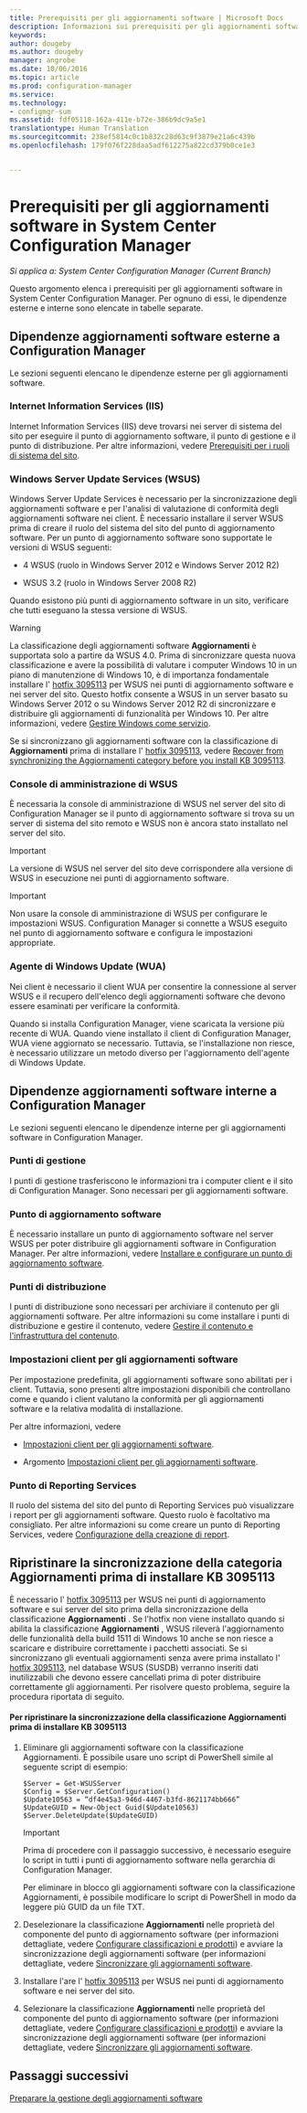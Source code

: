 ```yaml
---
title: Prerequisiti per gli aggiornamenti software | Microsoft Docs
description: Informazioni sui prerequisiti per gli aggiornamenti software in System Center Configuration Manager.
keywords: 
author: dougeby
ms.author: dougeby
manager: angrobe
ms.date: 10/06/2016
ms.topic: article
ms.prod: configuration-manager
ms.service: 
ms.technology:
- configmgr-sum
ms.assetid: fdf05118-162a-411e-b72e-386b9dc9a5e1
translationtype: Human Translation
ms.sourcegitcommit: 238ef5814c0c1b832c28d63c9f3879e21a6c439b
ms.openlocfilehash: 179f076f228daa5adf612275a822cd379b0ce1e3


---
```


# <a name="prerequisites-for-software-updates-in-system-center-configuration-manager"></a>Prerequisiti per gli aggiornamenti software in System Center Configuration Manager

*Si applica a: System Center Configuration Manager (Current Branch)*

Questo argomento elenca i prerequisiti per gli aggiornamenti software in System Center Configuration Manager. Per ognuno di essi, le dipendenze esterne e interne sono elencate in tabelle separate.  

## <a name="software-update-dependencies-external-to-configuration-manager"></a>Dipendenze aggiornamenti software esterne a Configuration Manager  
 Le sezioni seguenti elencano le dipendenze esterne per gli aggiornamenti software.  

### <a name="internet-information-services-iis"></a>Internet Information Services (IIS)  
 Internet Information Services (IIS) deve trovarsi nei server di sistema del sito per eseguire il punto di aggiornamento software, il punto di gestione e il punto di distribuzione. Per altre informazioni, vedere [Prerequisiti per i ruoli di sistema del sito](../../core/plan-design/configs/site-and-site-system-prerequisites.md).  

### <a name="windows-server-update-services-wsus"></a>Windows Server Update Services (WSUS)  
 Windows Server Update Services è necessario per la sincronizzazione degli aggiornamenti software e per l'analisi di valutazione di conformità degli aggiornamenti software nei client. È necessario installare il server WSUS prima di creare il ruolo del sistema del sito del punto di aggiornamento software. Per un punto di aggiornamento software sono supportate le versioni di WSUS seguenti:  

-   4 WSUS (ruolo in Windows Server 2012 e Windows Server 2012 R2)  

-   WSUS 3.2 (ruolo in Windows Server 2008 R2)  

 Quando esistono più punti di aggiornamento software in un sito, verificare che tutti eseguano la stessa versione di WSUS.  

> [!WARNING]  
>  La classificazione degli aggiornamenti software **Aggiornamenti** è supportata solo a partire da WSUS 4.0. Prima di sincronizzare questa nuova classificazione e avere la possibilità di valutare i computer Windows 10 in un piano di manutenzione di Windows 10, è di importanza fondamentale installare l' [hotfix 3095113](https://support.microsoft.com/kb/3095113) per WSUS nei punti di aggiornamento software e nei server del sito. Questo hotfix consente a WSUS in un server basato su Windows Server 2012 o su Windows Server 2012 R2 di sincronizzare e distribuire gli aggiornamenti di funzionalità per Windows 10. Per altre informazioni, vedere [Gestire Windows come servizio](../../osd/deploy-use/manage-windows-as-a-service.md).  
>   
>  Se si sincronizzano gli aggiornamenti software con la classificazione di **Aggiornamenti** prima di installare l' [hotfix 3095113](https://support.microsoft.com/kb/3095113), vedere [Recover from synchronizing the Aggiornamenti category before you install KB 3095113](#BKMK_RecoverUpgrades).  

### <a name="wsus-administration-console"></a>Console di amministrazione di WSUS  
 È necessaria la console di amministrazione di WSUS nel server del sito di Configuration Manager se il punto di aggiornamento software si trova su un server di sistema del sito remoto e WSUS non è ancora stato installato nel server del sito.  

> [!IMPORTANT]  
>  La versione di WSUS nel server del sito deve corrispondere alla versione di WSUS in esecuzione nei punti di aggiornamento software.  

> [!IMPORTANT]  
>  Non usare la console di amministrazione di WSUS per configurare le impostazioni WSUS. Configuration Manager si connette a WSUS eseguito nel punto di aggiornamento software e configura le impostazioni appropriate.  

### <a name="windows-update-agent-wua"></a>Agente di Windows Update (WUA)  
 Nei client è necessario il client WUA per consentire la connessione al server WSUS e il recupero dell'elenco degli aggiornamenti software che devono essere esaminati per verificare la conformità.  

 Quando si installa Configuration Manager, viene scaricata la versione più recente di WUA. Quando viene installato il client di Configuration Manager, WUA viene aggiornato se necessario. Tuttavia, se l'installazione non riesce, è necessario utilizzare un metodo diverso per l'aggiornamento dell'agente di Windows Update.  

## <a name="software-update-dependencies-internal-to-configuration-manager"></a>Dipendenze aggiornamenti software interne a Configuration Manager  
 Le sezioni seguenti elencano le dipendenze interne per gli aggiornamenti software in Configuration Manager.  

### <a name="management-points"></a>Punti di gestione  
 I punti di gestione trasferiscono le informazioni tra i computer client e il sito di Configuration Manager. Sono necessari per gli aggiornamenti software.  

### <a name="software-update-point"></a>Punto di aggiornamento software  
 È necessario installare un punto di aggiornamento software nel server WSUS per poter distribuire gli aggiornamenti software in Configuration Manager. Per altre informazioni, vedere [Installare e configurare un punto di aggiornamento software](../get-started/install-a-software-update-point.md).

### <a name="distribution-points"></a>Punti di distribuzione  
 I punti di distribuzione sono necessari per archiviare il contenuto per gli aggiornamenti software. Per altre informazioni su come installare i punti di distribuzione e gestire il contenuto, vedere [Gestire il contenuto e l'infrastruttura del contenuto](../../core/servers/deploy/configure/manage-content-and-content-infrastructure.md).  

### <a name="client-settings-for-software-updates"></a>Impostazioni client per gli aggiornamenti software  
 Per impostazione predefinita, gli aggiornamenti software sono abilitati per i client. Tuttavia, sono presenti altre impostazioni disponibili che controllano come e quando i client valutano la conformità per gli aggiornamenti software e la relativa modalità di installazione.  

 Per altre informazioni, vedere  

-   [Impostazioni client per gli aggiornamenti software](../get-started/manage-settings-for-software-updates.md#a-namebkmkclientsettingsa-client-settings-for-software-updates).  

-   Argomento [Impostazioni client per gli aggiornamenti software](../../core/clients/deploy/about-client-settings.md#software-updates).  

### <a name="reporting-services-point"></a>Punto di Reporting Services  
 Il ruolo del sistema del sito del punto di Reporting Services può visualizzare i report per gli aggiornamenti software. Questo ruolo è facoltativo ma consigliato. Per altre informazioni su come creare un punto di Reporting Services, vedere [Configurazione della creazione di report](../../core/servers/manage/configuring-reporting.md).  

##  <a name="a-namebkmkrecoverupgradesa-recover-from-synchronizing-the-upgrades-category-before-you-install-kb-3095113"></a><a name="BKMK_RecoverUpgrades"></a> Ripristinare la sincronizzazione della categoria Aggiornamenti prima di installare KB 3095113  
 È necessario l' [hotfix 3095113](https://support.microsoft.com/kb/3095113) per WSUS nei punti di aggiornamento software e sui server del sito prima della sincronizzazione della classificazione **Aggiornamenti** . Se l'hotfix non viene installato quando si abilita la classificazione **Aggiornamenti** , WSUS rileverà l'aggiornamento delle funzionalità della build 1511 di Windows 10 anche se non riesce a scaricare e distribuire correttamente i pacchetti associati. Se si sincronizzano gli eventuali aggiornamenti senza avere prima installato l' [hotfix 3095113](https://support.microsoft.com/kb/3095113), nel database WSUS (SUSDB) verranno inseriti dati inutilizzabili che devono essere cancellati prima di poter distribuire correttamente gli aggiornamenti.  Per risolvere questo problema, seguire la procedura riportata di seguito.  

#### <a name="to-recover-from-synchronizing-the-upgrades-classification-before-you-install-kb-3095113"></a>Per ripristinare la sincronizzazione della classificazione Aggiornamenti prima di installare KB 3095113  

1.  Eliminare gli aggiornamenti software con la classificazione Aggiornamenti. È possibile usare uno script di PowerShell simile al seguente script di esempio:  

    ```  
    $Server = Get-WSUSServer  
    $Config = $Server.GetConfiguration()  
    $Update10563 = “df4e45a3-946d-4467-b3fd-8621174bb666”  
    $UpdateGUID = New-Object Guid($Update10563)  
    $Server.DeleteUpdate($UpdateGUID)  
    ```  

    > [!IMPORTANT]  
    >  Prima di procedere con il passaggio successivo, è necessario eseguire lo script in tutti i punti di aggiornamento software nella gerarchia di Configuration Manager.  

     Per eliminare in blocco gli aggiornamenti software con la classificazione Aggiornamenti, è possibile modificare lo script di PowerShell in modo da leggere più GUID da un file TXT.  

2.  Deselezionare la classificazione **Aggiornamenti** nelle proprietà del componente del punto di aggiornamento software (per informazioni dettagliate, vedere [Configurare classificazioni e prodotti](../get-started/configure-classifications-and-products.md)) e avviare la sincronizzazione degli aggiornamenti software (per informazioni dettagliate, vedere [Sincronizzare gli aggiornamenti software](../get-started/synchronize-software-updates.md).  

3.  Installare l'are l' [hotfix 3095113](https://support.microsoft.com/kb/3095113) per WSUS nei punti di aggiornamento software e nei server del sito.  

4.  Selezionare la classificazione **Aggiornamenti** nelle proprietà del componente del punto di aggiornamento software (per informazioni dettagliate, vedere [Configurare classificazioni e prodotti](../get-started/configure-classifications-and-products.md)) e avviare la sincronizzazione degli aggiornamenti software (per informazioni dettagliate, vedere [Sincronizzare gli aggiornamenti software](../get-started/synchronize-software-updates.md).  

## <a name="next-steps"></a>Passaggi successivi
[Preparare la gestione degli aggiornamenti software](../get-started/prepare-for-software-updates-management.md)



<!--HONumber=Dec16_HO3-->


